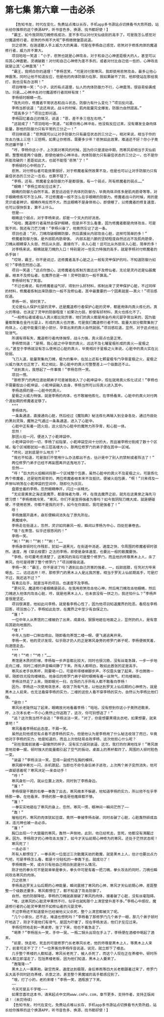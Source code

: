 # 第七集 第六章 一击必杀
        【告知书友，时代在变化，免费站点难以长存，手机app多书源站点切换看书大势所趋，站长给你推荐的这个换源APP，听书音色多、换源、找书都好使！】
       “霸王，如今我阴阳刀魄修炼成功，差不多可以对付天仙级别的高手了。可是我怎么感觉对付魔道修行者，悲煞的作用不大呢”李杨微微皱眉说道。
       剑之悲煞，在逍遥散人手上威力大的离谱，可是在李杨自己感觉，悲煞对于修炼肉体的魔道修行者，威力并不算大。
       项羽哈哈一笑道：“小子，悲煞也就是心神攻击，对于和自己心神差距极大的人，甚至可以将其心神震散，灵魂破散！对付和自己心神修为差不多的，或者对付比自己低一些的，心神攻击就是让其‘心神震荡’！”
       “霸王，我明白你的道理！”李杨苦笑，“可是对付那寒风，我即使用悲煞攻击，最多让他心神震荡，同时让他不知道反应，但是他的肉体防御力在那，我如果破不了防，他即使站在那给我打，我也没有办法啊！”
       项羽嘿嘿一笑：“小子，说的有点道理，仙人的肉体防御力不行，心神震荡，很容易偷袭成功。只是……心神冲击对付魔道修行者同样有效！”
       李杨顿时眼睛一亮。
       “我先问你，修魔者平常状态和战斗状态，防御力有什么变化？”项羽反问道。
       李杨当即说道：“这还用说，战斗的时候，肌肉能量完全爆发，防御力自然提高。”
       “提高多少？”项羽立即问道。
       李杨回忆着自己的情况，说道：“恩，差不多三倍左右吧。”
       “这就成了！”项羽哈哈一笑道，“如果你用心神冲击，他没有反应过来，没有爆发全身肉体能量，那他的防御力只有平常的三分之一！”
       项羽继续道：“悲煞就可以让对手防御力只有最佳状态的三分之一，相对来说，相当于你的攻击力强上三倍！三倍啊，如果让你修炼，需要多少年？悲煞如此效果，难道还不好？你小子竟然还嫌不够！”
       “哼，李杨你这小子，上次面对寒风的时候，因为你只是渡劫中期，而寒风却相当于天仙前期，整整相差两个级数，即使他被你心神冲击，肉体防御力只有最佳状态的三分之一，也不是你所能攻破的！差距如此大，也就不能怪‘悲煞’了！”
       李杨顿时心中明白了。
       悲煞，对付修仙者可能效果很好，对于修魔者虽然效果不及，但是也可以让对手防御力只有最佳状态的三分之一左右，也算不错了。
       “李杨，还有，修魔者全身防御力不是都很强，有一个弱点，所有修魔者的弱点……”
       “眼睛！”李杨立即反应过来了。
       眼睛的防御力自然不高，甚至远远低于肉体的防御力，毕竟肉体淬炼多是肌肉筋骨等等，对于眼睛修炼可不怎么样。不过修魔者一般不怎么在乎眼睛的防御力。修魔者战斗的时候，用的是灵识或者神识，眼睛作用反而不大。而且眼睛不是身体核心，即使瞎了，以修魔者的修复速度，也可以很快恢复，算不上什么。
       但是——
       眼睛这个弱点，对于李杨来说，却是一个天大的好消息。
       “哈哈，魔道修行者虽然会保护眼睛，但是并不怎么看重，因为修魔者都是肉体攻击，可是我不同，我还有刀芒刀魄！”李杨兴奋了，他竟然忘记了这一条。
       项羽也道：“对，刀魄攻破眼睛防御，然后直接从内部攻击心脏，这样可简单的多！”
       修魔者防御力强，是外部肌肉筋骨强， 内部五脏六腑的坚韧程度自然远远不及肌肉筋骨，刀魄从眼睛穿入头部，然后从头部，直接向下，杀入心脏！这可比从外部杀入心脏，简单的多！
       对李杨来说，眼睛就是刀魄的入口！特别是对一些实力特强的高手，就是李杨对付修魔者的杀手锏！
       “哎呀，霸王，你不是说过，这修魔者高手心脏之上一般有灵甲保护的吗，不知道防御力如何？”李杨忽然担心道。
       项羽一笑道：“这点你放心，这修魔者在炼制方面远远不及修仙者，无论是灵丹还是仙器魔器，根本不及修仙者，在魔界也是一样！灵甲防御力一般不算高。”
       李杨顿时有了笑容。
       “不过也难说，有的修魔者运气好，得到什么好材料，炼制出来了灵甲保护心脏，不过同样的材料，修魔者炼制出来防御力一般不及修仙者。其中最重要的一个因素就是——真火！”项羽感叹道。
       李杨一听，顿时笑了。
       无论是仙人保护元婴的灵甲，还是魔道修行者保护心脏的灵甲，都是用体内真火炼化的。真火的等级，也决定了灵甲的防御程度！如果功力弱，即使有好材料，真火也炼化不了。
       “一般修仙者或者仙人真火都比较厉害，他们的真火都是用金丹用元婴孕育出来的，因为能量都聚集在金丹元婴上，形成的真火也厉害。可是我们魔道修行者不同，能量大部分都聚集到了肉体上，心脏中能量只是小部分，孕育出来的真火自然就弱。”项羽感叹道，显然，对于这点他比较泄气。
       所谓有得有失，魔道修行者肉体强悍，战斗力强，真火弱点也是正常。
       李杨赞同道：“是啊，我心脏之中孕育的真火，远远不及七曜星极形成的真火——星极之火。”甚至于李杨就没有怎么使用过心脏的真火，毕竟相对于星极之火来说，心脏中的真火实在比较弱。
       飞刀入道，能量聚集向刀魄，极为的集中，在加上还有七颗星极专门孕育星极之火，星极之火威力强大也正常了。和之相比，那心脏中的真火可整整差上一个级数还不止。
       “说到真火，我想起了一件事情！”李杨忽然一笑。
       项羽一愣。
       “那修罗门的两位渡劫期弟子可是被我收入了小乾坤袋中，现在就用真火炼化试试！”李杨也不需要取出小乾坤袋，小乾坤袋融入自身，李杨当然可以将真火进入其中。
       李杨选择的是——心脏中的真火。
       星极之火威力特强，就是李杨的肉体，也不敢被他炼化，在李杨看来，心脏中的真火对付两个渡劫期的修魔者足够了。
       ***
       李杨体内。
       一条条通道，直接通向心脏，然后经过《魔阳典》秘法炼化再输入到全身各处，通过丹田处的黑剡灵珠，魔煞之气通过一条条通道，进入了心脏中。
       心脏中正有着一团火焰，这火焰为心脏中的魔煞力所孕育，和心脏一体。
       忽然！
       那团火焰一闪，便进入了小乾坤袋中。
       小乾坤袋中的一切，李杨了如指掌，小乾坤袋空间十分的大，而且被李杨分割成了数十个区域，每个区域都犹如一栋三层高楼大小。那两位修罗门的弟子便在其中一区域。
       “师兄，这到底是什么地方？”
       “我也不知道，可是我们不管用什么办法都出不去，估计是中了别人的禁制或者阵法了！”
       两位修罗门弟子已经不再妄图离开这鬼地方了。
       忽然——
       “呼！”巨大的火焰瞬间将那一个区域整个包裹，虽然心脏中的真火不及星极之火，可是炼化两个修魔者，还是轻而易举的，两位修魔者根本来不及抵抗，便被火焰包裹，“啊！”只来得及一声惨叫响荡在小乾坤袋的空间中，随即化为灰灰。
       盘膝坐着的李杨，忽然眼睛睁开，闪过一丝精光。
       “无论是黄泉之海还是魔界，都是强者为尊，哼，在我去魔界之前，就先在这黄泉之海先习惯习惯！”李杨微微冷笑，“寒风，你们不是宣扬强者为尊吗？如今我阴阳刀魄大成，就是硬碰硬，不使用悲煞，你都不是我的对手，如今在你面前，我可是强者了！”
       呼！
       李杨施展开遁术，身形便瞬间消失在了原先所在。
       黑魔城中。
       李杨走在街道上，忽然，灵识如同暴风一般，瞬间以李杨为中心，四处狂暴卷去。
       “哦？在茶馆，似乎还很悠闲的！”
       李杨一笑。
       “刷！”“刷！”“刷！”“刷！”……
       李杨身体顿时化作残影，犹如一道黑光，在街道中消逝，速度之快，令周围的修魔者顿时骇然。速度，用《穿云梭雾》之法的李杨，即使是身体速度，也要比一般的散魔要快。
       “李杨，你可要考虑清楚了，这寒风的背后可是整个修罗门，而且他的师尊黑木上人，杀了寒风，你可是得罪了整个修罗门？”项羽揶揄说道。
       李杨一笑：“霸王，你不是说了吗？遇到比自己厉害的强者，一，奴颜屈膝，任凭对方呼来喝去。二，远远逃开！哼，那修罗门的黑木上人是比我厉害，相当于罗天上仙前期高手，可是打不过，我还逃不过？”
       有青云在手，就是当年的项羽，也速度不及李杨。
       “更何况，魔道修行者眼睛是弱点，在我用悲煞攻击他心神，然后用刀魄攻击他眼睛，然后刀魄进入他体内攻击心脏，哼，就是他黑木上人，也未尝没有一拼之力，我还怕什么？”李杨声音很是坚定。
       项羽很满意，他如此问李杨，就是看李杨心性了，因为他项羽知道魔界的险恶。看现在李杨回答，项羽放心了。李杨如此处世，在魔界之中至少有自保之力。
       “蓬！”
       一位中年人从茶馆的二楼被扔了出来，成直线，狠狠地砸在地面之上，显然扔的人，是有意将其砸向地面的。
       “噗！”
       中年人当即一口鲜血喷出，随即看向茶馆二楼一眼，便飞速逃离开来。
       李杨一笑，他的灵识发现，似乎刚才扔人的正是寒风身旁的修罗门弟子呢，李杨便微笑着，向酒馆走去。
       ***
       “咚！”“咚！”“咚！”……
       茶馆是木质的阶梯，李杨每一步声音都比较大，同时也很沉稳，没有丝毫急躁，一步一步地走向二楼，同时二楼的声音瞬间静了下来。所有人都明白，敢如此嚣张的定是高手。
       寒风长老手执茶杯，刚要喝一口，可是听得楼梯脚步声，不仅眉头皱了起来，手也微微一顿，随即目光投向楼梯处。他身后的修罗门弟子顿时眼睛有着一丝煞气，盯向楼梯处。
       李杨淡然走了上来，随即眼光一扫，在场的几乎所有人都不敢看向李杨！
       因为，李杨这一次使用敛息术，收敛了所有气息，以他达到罗天上仙后期的心神修为，就是黑木上人前来，也无法看穿李杨的实力，二楼的这些人看不穿李杨的实力，自然认为李杨比他们强。
       “是你！”
       寒风长老陡然站了起来，眼睛放光地看着李杨：“哈哈，没有想到你这小子竟然还敢来，哼，上次本长老一不小心竟然让你逃跑了，这次，你可别想逃了！”
       “逃？这次我当然不会逃！”李杨淡淡一笑，“对了，你是想要黑翎炎衣吧，如果想要，就来拿吧！”
       寒风看着李杨如此态度，不屑一笑。
       虽然此刻他感觉有点看不透李杨的实力，但是他认为是李杨用了什么秘法收敛了而已，毕竟他对于李杨的实力，他是知道的，而且上次他轻易击败李杨，这次他担心什么呢？
       “别在我面前装着一副傲然的样子，没有实力就别装逼，这次，我打的你满地找牙！”寒风故意地双拳一握，顿时强大的能量都引起了空气的振动，桌面上的茶杯都炸了。周围的人顿时脸色一变。
       “装逼？”李杨淡淡一笑，显得一副成竹在胸的模样。
       寒风眼中寒光一闪，杀机骤起，当即也不命令身后弟子进攻，上次两个弟子突然消失，他可一直疑惑着呢？寒风决定——亲自动手！
       “呼！”
       寒风身形一闪，就从位置上消失，同时到了李杨身边。
       “蓬！”
       李杨很是干脆的右拳一拳轰了出去，寒风根本不躲避，他知道李杨的实力，所以他不在乎李杨那一拳。在他看来，李杨的那一拳连哥他瘙痒都不够。
       “蓬！”
       一拳实实地砸在了寒风的身上，忽然，寒风一愣，眼神间一瞬间茫然了——
       “轰！”
       摧枯拉朽，寒风的肉体犹如豆腐，竟然一拳被李杨击破，同时击破了心脏，心脏轰然碎成血沫，连元神也被一击必杀。
       “蓬！”
       胸口出现一个大窟窿的寒风，轰然一声倒地，此刻，他已经死去，至死，他都没有清醒过来，因为，李杨刚才的心神攻击太强了，如今才天仙前期心神修为的寒风，还处于茫然状态呢！
       寒风死了！
       一击必杀！
       所有人都愣住了，一拳杀死一位度过三次散魔天劫的散魔，就是黑木上人，估计也要出点力气吧，可是李杨怎么看，都是十分轻松的一拳轰下去，就成功了！
       李杨微微一笑，或许只有他自己明白到底是什么情况。
       刚才他的拳头可不是就单单是拳头，拳头中可是有着一把刀魄，拳头攻击的同时，刀魄也瞬间攻击寒风的肉体。
       刀之悲煞！
       李杨高达罗天上仙后期的心神能量，瞬间震撼了寒风的心神，寒风才天仙前期心神，差距整整一个级数还要多，寒风都愣住了，都不知道了攻击防御了。
       自然，他的防御降低，李杨的刀魄就直接破了寒风的肉体，接着破了心脏，没有丝毫阻碍。
       “唉，这寒风的心脏灵甲果然不行，似乎也就和那个上清宫曾升差不多。”李杨心中感叹，魔道修行者的心脏灵甲果然不如修仙者的元婴灵甲。
       不过李杨还不知道曾升已经被他义父杀死，整个上清宫都被灭了呢。
       “几个小家伙，还不走，难道也想死吗？”李杨看了那修罗门几个弟子一眼，那几个弟子顿时吓地逃了，刚才不是他们有骨气，是因为吓傻了，现在李杨发话，他们才反应过来。
       李杨坦然地走到一茶桌旁，坐了下来，他也不着急走了。
       “喝茶？”李杨摇头一笑，手中一晃，一瓶二锅头出现在手上了，李杨便在酒楼中喝起了酒来。
       “前辈，快走吧，死去的可是修罗门长老寒风长老，他的师尊是黑木上人，等黑木上人来了，前辈可走不了了！”一位茶客向李杨传音说道，说完，就立即下了楼去。
       几乎整个茶楼的人都知道，寒风长老死了，被人杀死了，而这个人现在正在茶楼中。顿时所有人都立即溜走了，包括茶楼老板，因为他们知道，黑木上人要来了。
       “轰隆隆~~”
       黑木上人一袭黑袍，破空而来，速度达到极限，身后寒雨等四大长老都跟着过来了，修罗门五大高手同时赶向茶楼，杀意之浓，甚至整个黑魔城的高手都感应到了。
       “哦，打了小的，老的来喽！”李杨一笑，酒瓶放了下来。
       ——
       今天可是五千字哦~~~
       如果您喜欢这本书，请来起点中文网www.cmFu.com，章节更多，支持作者，支持正版阅读！（未完待续）
       【告知书友，时代在变化，免费站点难以长存，手机app多书源站点切换看书大势所趋，站长给你推荐的这个换源APP，听书音色多、换源、找书都好使！】